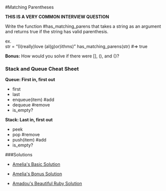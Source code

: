 #Matching Parentheses

**THIS IS A VERY COMMON INTERVIEW QUESTION**

Write the function #has_matching_parens that takes a string as an argument and returns true if the string has valid parenthesis. 

ex.  
str = “(I(really)love (al(g)or)ithms)”
has_matching_parens(str) #=> true

**Bonus:** How would you solve if there were [], (), and {}?


### Stack and Queue Cheat Sheet

**Queue: First in, first out**
- first
- last
- enqueue(item) #add
- dequeue #remove
- is_empty?

**Stack: Last in, first out**
- peek
- pop #remove
- push(item) #add
- is_empty?

###Solutions
- [Amelia's Basic Solution](https://github.com/adowns01/Intro-to-Whiteboarding-DBC/blob/master/solutions/matching-parens-amelia.rb)

- [Amelia's Bonus Solution](https://github.com/adowns01/Intro-to-Whiteboarding-DBC/blob/master/solutions/matching-parens-bonus-amelia.rb)
- [Amadou's Beautiful Ruby Solution](https://github.com/adowns01/Intro-to-Whiteboarding-DBC/blob/master/solutions/has_matching_parens_amadou.rb)

